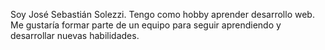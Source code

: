 Soy José Sebastián Solezzi. Tengo como hobby aprender desarrollo web. Me gustaría formar parte de un equipo para seguir aprendiendo y desarrollar nuevas habilidades.
